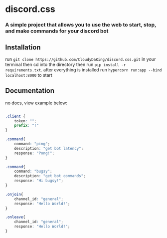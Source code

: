 # discord.css
### A simple project that allows you to use the web to start, stop, and make commands for your discord bot

## Installation
run ```git clone https://github.com/CloudyDaKing/discord.css.git``` in your terminal
then cd into the directory then run  ``pip install -r requirements.txt``.
after everything is installed run ``hypercorn run:app --bind localhost:8000`` to start 


## Documentation

no docs, view example below:

```css

.client {
    token: "";
    prefix: "!"
}

.command{
    command: "ping";
    description: "get bot latency";
    response: "Pong!";
}

.command{
    command: "bugsy";
    description: "get bot commands";
    response: "Hi bugsy!";
}

.onjoin{
    channel_id: "general";
    response: "Hello World!";
}

.onleave{
    channel_id: "general";
    response: "Hello World!";
}
```
